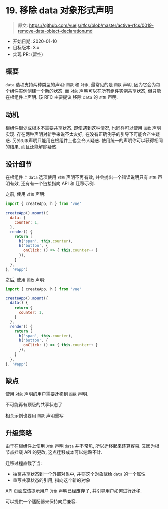 # 19. 移除 data 对象形式声明

> 原文: <https://github.com/vuejs/rfcs/blob/master/active-rfcs/0019-remove-data-object-declaration.md>

- 开始日期: 2020-01-10
- 目标版本: 3.x
- 实现 PR: (留空)

## 概要

`data` 选项支持两种类型的声明: `函数` 和 `对象`, 最常见的是 `函数` 声明, 因为它会为每个组件实例创建一个新的状态. 而 `对象` 声明可以在所有组件实例共享状态, 但只能在根组件上声明. 
该 RFC 主要提议 移除 `data` 的 `对象` 声明.

## 动机

根组件很少或根本不需要共享状态. 即使遇到这种情况, 也同样可以使用 `函数` 声明实现. 
存在两种声明对新手来说不太友好, 在没有正确例子的引导下可能会产生疑惑. 另外`对象`声明只能用在根组件上也会令人疑惑. 
使用统一的声明你可以获得相同的结果, 而且还能解除疑惑. 

## 设计细节

在根组件上 `data` 选项使用 `对象` 声明不再有效, 并会抛出一个错误说明只有 `对象` 声明有效, 还有有一个链接指向 API 和 迁移示例.

之前, 使用 `对象` 声明: 

```js
import { createApp, h } from 'vue'

createApp().mount({
  data: {
    counter: 1,
  },
  render() {
    return [
      h('span', this.counter),
      h('button', {
        onClick: () => { this.counter++ }
      }),
    ]
  },
}, '#app')
```

之后, 使用 `函数` 声明: 

```js
import { createApp, h } from 'vue'

createApp().mount({
  data() {
    return {
      counter: 1,
    }
  },
  render() {
    return [
      h('span', this.counter),
      h('button', {
        onClick: () => { this.counter++ }
      }),
    ]
  },
}, '#app')
```

## 缺点

使用 `对象` 声明的用户需要迁移到 `函数` 声明.

不可能再有顶级的共享状态了

相关示例也要用 `函数` 声明重写

## 升级策略

由于在根组件上使用 `对象` 声明 `data` 并不常见, 所以迁移起来还算容易. 又因为根节点挂载 API 的更改, 这点迁移成本可以忽略不计. 

迁移过程直截了当: 

* 抽离共享状态到一个外部对象中, 并将这个对象赋给 `data` 的一个属性
* 重写共享状态的引用, 指向这个新的对象

API 页面应该提示用户 `对象` 声明已经废弃了, 并引导用户如何进行迁移.

可以提供一个适配器来保持向后兼容. 
